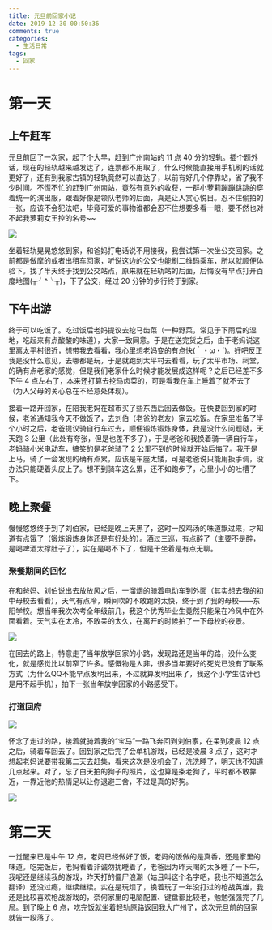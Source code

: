 ```yaml
---
title: 元旦前回家小记
date: 2019-12-30 00:50:36
comments: true
categories:
  - 生活日常
tags:
  - 回家
---
```


# 第一天

## 上午赶车

元旦前回了一次家，起了个大早，赶到广州南站的 11 点 40 分的轻轨。插个题外话，现在的轻轨越来越发达了，连票都不用取了，什么时候能直接用手机刷的话就更好了，还有到我家古镇的轻轨竟然可以直达了，以前有好几个停靠站，省了我不少时间。不慌不忙的赶到广州南站，竟然有意外的收获，一群小萝莉蹦蹦跳跳的穿着统一的演出服，跟着好像是领队老师的后面，真是让人赏心悦目。忍不住偷拍的一张，应该不会犯法吧，毕竟可爱的事物谁都会忍不住想要多看一眼，要不然也对不起我萝莉女王控的名号~~

<!-- more -->

![](2019-12-30-01-16-32.png)

坐着轻轨晃晃悠悠到家，和爸妈打电话说不用接我，我尝试第一次坐公交回家。之前都是做摩的或者出租车回家，听说这边的公交也能刷二维码乘车，所以就顺便体验下。找了半天终于找到公交站点，原来就在轻轨站的后面，后悔没有早点打开百度地图(╥╯^╰╥)，下了公交，经过 20 分钟的步行终于到家。

## 下午出游

终于可以吃饭了。吃过饭后老妈提议去挖马齿菜（一种野菜，常见于下雨后的湿地，吃起来有点酸酸的味道），大家一致同意。于是在送完货之后，由于老妈说这里离太平村很近，想带我去看看，我心里想老妈变的有点快(｀・ω・´)。好吧反正我是没什么意见，去哪都是玩，于是就跑到太平村去看看，玩了太平市场、祠堂，的确有点老家的感觉，但是我们老家什么时候才能发展成这样呢？之后已经差不多下午 4 点左右了，本来还打算去挖马齿菜的，可是看我在车上睡着了就不去了（为人父母的关心总在不经意处体现）。

接着一路开回家，在陪我老妈在超市买了些东西后回去做饭。在快要回到家的时候，老爸通知我今天不做饭了，去刘伯（老爸的老友）家去吃饭。在家里准备了半个小时之后，老爸提议骑自行车过去，顺便锻炼锻炼身体，我是没什么问题哒，天天跑 3 公里（此处有夸张，但是也差不多了），于是老爸和我换着骑一辆自行车，老妈骑小米电动车，搞笑的是老爸骑了 2 公里不到的时候就开始后悔了。我于是上马，骑了一会发现的确有点累，应该是车座太矮，可是老爸说只能用扳手调，没办法只能硬着头皮上了。想不到骑车这么累，还不如跑步了，心里小小的吐槽了下。

## 晚上聚餐

慢慢悠悠终于到了刘伯家，已经是晚上天黑了，这时一股鸡汤的味道飘过来，才知道有点饿了（锻炼锻炼身体还是有好处的）。酒过三巡，有点醉了（主要不是醉，是喝啤酒太撑肚子了），实在是喝不下了，但是干坐着是有点无聊。

### 聚餐期间的回忆

在和爸妈、刘伯说出去放放风之后，一溜烟的骑着电动车到外面（其实想去我的初中母校去看看），天气有点冷，瞬间吹的不敢跑的太快，终于到了我的母校——东阳学校。想当年我次次考全年级前几，我这个优秀毕业生竟然只能呆在冷风中在外面看着。天气实在太冷，不敢呆的太久，在离开的时候拍了一下母校的夜景。

![](2019-12-30-01-52-13.png)

在回去的路上，特意走了当年放学回家的小路，发现路还是当年的路，没什么变化，就是感觉比以前窄了许多。感慨物是人非，很多当年要好的死党已没有了联系方式（为什么QQ不能早点发明出来，不过就算发明出来了，我这个小学生估计也是用不起手机），拍下一张当年放学回家的小路感受下。

### 打道回府

![](2019-12-30-01-57-46.png)

怀念了走过的路，接着就骑着我的“宝马”一路飞奔回到刘伯家，在呆到凌晨 12 点之后，骑着车回去了。回到家之后完了会单机游戏，已经是凌晨 3 点了，这时才想起老妈说要带我第二天去赶集，看来这次是没机会了，洗洗睡了，明天也不知道几点起来。对了，忘了白天拍的狗子的照片，这也算是条老狗了，平时都不敢靠近，一靠近他的热情足以让你退避三舍，不过是真的好狗。

![](2019-12-30-02-09-42.png)

# 第二天

一觉醒来已是中午 12 点，老妈已经做好了饭，老妈的饭做的是真香，还是家里的味道。吃完饭后，老妈看着非诚勿扰睡着了，老爸因为昨天喝的太多睡了一下午，我呢还是继续我的游戏，昨天打的僵尸浪潮（姑且叫这个名字吧，我也不知道怎么翻译）还没过瘾，继续继续。实在是玩烦了，换着玩了一年没打过的枪战英雄，我还是比较喜欢枪战游戏的，奈何家里的电脑配置、键盘都比较老，勉勉强强完了几局。到了晚上 6 点，吃完饭就坐着轻轨原路返回我大广州了，这次元旦前的回家就告一段落了。

